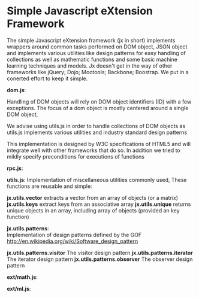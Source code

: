 Simple Javascript eXtension Framework
==

The simple Javascript eXtension framework (jx in short) implements wrappers around common tasks performed on DOM object, JSON object and implements various utilities like design patterns for easy handling of collections as well as mathematic functions and some basic machine learning techniques and models. Jx doesn't get in the way of other frameworks like jQuery; Dojo; Mootools; Backbone; Boostrap. We put in a conerted effort to keep it simple.  

<b>dom.js</b>:

Handling of DOM objects will rely on DOM object identifiers (ID) with a few exceptions. 
The focus of a dom object is mostly centered around a single DOM object, 

We advise using utils.js in order to handle collections of DOM objects as utils.js implements various utilities and industry standard design patterns 
 
This implementation is designed by W3C specifications of HTML5 and will integrate well with other frameworks that do so.
In addition we tried to mildly specify preconditions for executions of functions

<b>rpc.js</b>: 

<b>utils.js</b>:
Implementation of miscellaneous utilities commonly used, These functions are reusable and simple:

<b>jx.utils.vector</b>	extracts a vector from an array of objects (or a matrix)
<b>jx.utils.keys</b> extract keys from an associative array
<b>jx.utils.unique</b>				returns unique objects in an array, including array of objects (provided an key function)

<b>jx.utils.patterns</b>: 		
Implementation of design patterns defined by the GOF http://en.wikipedia.org/wiki/Software_design_pattern

<b>jx.utils.patterns.visitor</b>		The visitor design pattern
<b>jx.utils.patterns.iterator</b>	The iterator design pattern
<b>jx.utils.patterns.observer</b> 	The observer design pattern

<b>ext/math.js</b>:

<b>ext/ml.js</b>: